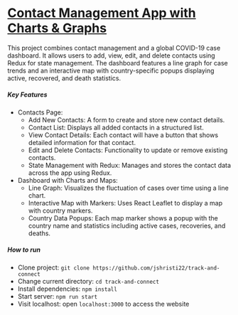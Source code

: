 # [Contact Management App with Charts & Graphs](https://cma-cag-sj.netlify.app/)

This project combines contact management and a global COVID-19 case dashboard. It allows users to add, view, edit, and delete contacts using Redux for state management. The dashboard features a line graph for case trends and an interactive map with country-specific popups displaying active, recovered, and death statistics.

##### Key Features

- Contacts Page:
  - Add New Contacts: A form to create and store new contact details.
  - Contact List: Displays all added contacts in a structured list.
  - View Contact Details: Each contact will have a button that shows detailed information for that contact.
  - Edit and Delete Contacts: Functionality to update or remove existing contacts.
  - State Management with Redux: Manages and stores the contact data across the app using Redux.
- Dashboard with Charts and Maps:
  - Line Graph: Visualizes the fluctuation of cases over time using a line chart.
  - Interactive Map with Markers: Uses React Leaflet to display a map with country markers.
  - Country Data Popups: Each map marker shows a popup with the country name and statistics including active cases, recoveries, and deaths.

##### How to run

- Clone project: `git clone https://github.com/jshristi22/track-and-connect`
- Change current directory: `cd track-and-connect`
- Install dependencies: `npm install`
- Start server: `npm run start`
- Visit localhost: open `localhost:3000` to access the website
